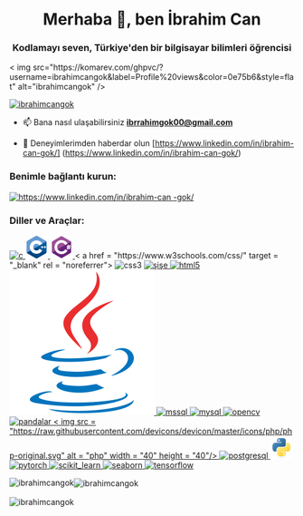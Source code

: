 <h1 align="center">Merhaba 👋, ben İbrahim Can</h1>
<h3 align="center">Kodlamayı seven, Türkiye'den bir bilgisayar bilimleri öğrencisi</h3>

<p align="left"> < img src="https://komarev.com/ghpvc/?username=ibrahimcangok&label=Profile%20views&color=0e75b6&style=flat" alt="ibrahimcangok" /> </p>

<p align="left"> <a href= "https://github.com/ryo-ma/github-profile-trophy"><img src = "https://github-profile-trophy.vercel.app/?username=ibrahimcangok" alt = "ibrahimcangok" / ></a> </p>

- 📫 Bana nasıl ulaşabilirsiniz **ibrrahimgok00@gmail.com**

- 📄 Deneyimlerimden haberdar olun [https://www.linkedin.com/in/ibrahim-can-gok/] (https://www.linkedin.com/in/ibrahim-can-gok/)

<h3 align="left">Benimle bağlantı kurun:</h3>
<p align="left">
<a href="https ://linkedin.com/in/https://www.linkedin.com/in/ibrahim-can-gok/" target = "blank"><img align = "center" src = "https://raw. githubusercontent.com/rahuldkjain/github-profile-readme-generator/master/src/images/icons/Social/linked-in-alt.svg" alt = "https://www.linkedin.com/in/ibrahim-can -gok/" height="30" width="40" /></a>
</p>

<h3 align="left">Diller ve Araçlar:</h3>
<p align = "left"> <a href = "https://www.cprogramming.com/" target = "_blank" rel = "noreferrer"> <img src = "https://raw.githubusercontent.com/ devicons/devicon/master/icons/c/c-original.svg" alt = "c" width = "40" height = "40"/> </a> <a href = "https://www.w3schools. com/cpp/" target = "_blank" rel = "noreferrer"> <img src = "https://raw.githubusercontent.com/devicons/devicon/master/icons/cplusplus/cplusplus-original.svg" alt = " cplusplus" width = "40" height = "40"/> </a> <a href = "https://www.w3schools.com/cs/" target = "_blank" rel = "noreferrer"> <img src ="https://raw.githubusercontent.com/devicons/devicon/master/icons/csharp/csharp-original.svg" alt = "csharp" width = "40" height = "40"/> </a> < a href = "https://www.w3schools.com/css/" target = "_blank" rel = "noreferrer"> <img src = "https://raw.githubusercontent.com/devicons/devicon/master/icons /css3/css3-original-wordmark.svg" alt = "css3" width = "40" height = "40"/> </a> <a href = "https://flask.palletsprojects.com/" target= "_blank" rel = "noreferrer"> <img src = "https://www.vectorlogo.zone/logos/pocoo_flask/pocoo_flask-icon.svg" alt = "şişe" genişlik = "40" yükseklik = "40"/ > </a> <a href = "https://www.w3.org/html/" target = "_blank" rel = "noreferrer"> <img src = "https://raw.githubusercontent.com/devicons /devicon/master/icons/html5/html5-original-wordmark.svg" alt = "html5" width = "40" height = "40"/> </a> <a href = "https://www.java .com" target = "_blank" rel = "noreferrer"> <img src = "https://raw.githubusercontent.com/devicons/devicon/master/icons/java/java-original.svg" alt = "java" genişlik = "40" yükseklik = "40"/> </a> <a href = "https://www.microsoft.com/en-us/sql-server" target = "_blank" rel = "noreferrer"> <img src = "https://www.svgrepo.com/show/303229/microsoft-sql-server-logo.svg" alt = "mssql" width = "40" height = "40"/> </a> <a href = "https://www.mysql.com/" target = "_blank" rel = "noreferrer"> <img src = "https://raw.githubusercontent.com/devicons/devicon/master/icons/ mysql/mysql-orijinal-kelime işareti.svg" alt = "mysql" width = "40" height = "40"/> </a> <a href = "https://opencv.org/" target = "_blank" rel = "noreferrer"> <img src = "https://www.vectorlogo.zone/logos/opencv/opencv-icon.svg" alt = "opencv" width = "40" height = "40"/> </a> <a href = "https ://pandas.pydata.org/" target = "_blank" rel = "noreferrer"> <img src = "https://raw.githubusercontent.com/devicons/devicon/2ae2a900d2f041da66e950e4d48052658d850630/icons/pandas/pandas-original. svg" alt = "pandalar" genişlik = "40" yükseklik = "40"/> </a> <a href = "https://www.php.net" target = "_blank" rel = "noreferrer"> < img src = "https://raw.githubusercontent.com/devicons/devicon/master/icons/php/php-original.svg" alt = "php" width = "40" height = "40"/> </a > <a href = "https://www.postgresql.org" target = "_blank" rel = "noreferrer"> <img src = "https://raw.githubusercontent.com/devicons/devicon/master/icons/ postgresql/postgresql-original-wordmark.svg" alt = "postgresql" width = "40" height = "40"/> </a> <a href = "https://www.python.org" target = "_blank " rel = "noreferrer"> <img src = "https://raw.githubusercontent.com/devicons/devicon/master/icons/python/python-original.svg" alt = "python" width = "40" yükseklik = "40"/> </a> <a href = "https://pytorch.org/" target = "_blank" rel = "noreferrer"> <img src = "https://www.vectorlogo.zone/logos" /pytorch/pytorch-icon.svg" alt = "pytorch" width = "40" height = "40"/> </a> <a href = "https://scikit-learn.org/" target = "_blank " rel = "noreferrer"> <img src = "https://upload.wikimedia.org/wikipedia/commons/0/05/Scikit_learn_logo_small.svg" alt = "scikit_learn" width = "40" height = "40"/ > </a> <a href = "https://seaborn.pydata.org/" target = "_blank" rel = "noreferrer"> <img src = "https://seaborn.pydata.org/_images/logo -mark-lightbg.svg" alt = "seaborn" width = "40" height = "40"/> </a> <a href = "https://www.tensorflow.org" target = "_blank" rel= "noreferrer"> <img src="https://www.vectorlogo.zone/logos/tensorflow/tensorflow-icon.svg" alt = "tensorflow" width = "40" height = "40"/> </a> </p>

<p><img align = "left" src = "https://github-readme-stats.vercel.app/api/top-langs?username=ibrahimcangok&show_icons=true&locale=en&layout=compact" alt = "ibrahimcangok" /> </p>

<p> <img align = "center" src = "https://github-readme-stats.vercel.app/api?username=ibrahimcangok&show_icons=true&locale=en" alt = "ibrahimcangok" /> </p>

<p><img align = "center" src = "https://github-readme-streak-stats.herokuapp.com/?user=ibrahimcangok&" alt = "ibrahimcangok" /></p>

